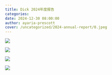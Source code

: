 ```yaml
---
title: Dick 2024年度报告
categories: 
date: 2024-12-30 08:00:00
author: ayaria-prescott
cover: /uncategorized/2024-annual-report/0.jpeg
---
```


![](DE52567C-B276-42C5-AFCD-C487A30FA5CB_1_102_o.jpeg)

![](E58DBFE3-AB57-4C57-8E64-0468FC6302A0_1_102_o.jpeg)

![](7BC08500-6927-4F48-92B4-DDE899BA09D3_1_102_o.jpeg)

![](5EE8F184-B424-4A27-BFB5-8B1F9AB8A629_1_102_o.jpeg)